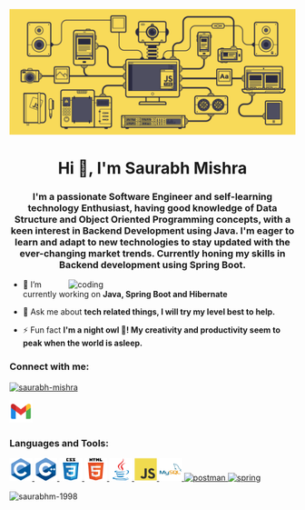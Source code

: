 ![logo](https://github.com/saurabhm-1998/saurabhm-1998/blob/master/e36ec678-7984-4cdd-8e4c-a3932772ff8e.gif)
<h1 align="center">Hi 👋, I'm Saurabh Mishra</h1>
<h3 align="center">I'm a passionate Software Engineer and self-learning technology Enthusiast, having good knowledge of Data Structure and Object Oriented Programming concepts, with a keen interest in Backend Development using Java. I'm eager to learn and adapt to new technologies to stay updated with the ever-changing market trends. Currently honing my skills in Backend development using Spring Boot.</h3>

<img align="right" alt="coding" width="400" src="https://media.tenor.com/NOYF3f82b_gAAAAC/programmer.gif">

- 🔭 I’m currently working on **Java, Spring Boot and Hibernate**

- 💬 Ask me about **tech related things, I will try my level best to help.**

- ⚡ Fun fact **I'm a night owl 🦉! My creativity and productivity seem to peak when the world is asleep.**

<h3 align="left">Connect with me:</h3>
<p align="left">
<a href="https://linkedin.com/in/saurabh-mishra" target="blank"><img align="center" src="https://raw.githubusercontent.com/rahuldkjain/github-profile-readme-generator/master/src/images/icons/Social/linked-in-alt.svg" alt="saurabh-mishra" height="30" width="40" /></a>
</p>

<a href="mailto:mishrasaurabhvns123@gmail.com">
  <img src="https://github.com/saurabhm-1998/saurabhm-1998/blob/master/icons8-gmail-48.png" alt="Gmail" width="40px">
</a>

<h3 align="left">Languages and Tools:</h3>
<p align="left"> <a href="https://www.cprogramming.com/" target="_blank" rel="noreferrer"> <img src="https://raw.githubusercontent.com/devicons/devicon/master/icons/c/c-original.svg" alt="c" width="40" height="40"/> </a> <a href="https://www.w3schools.com/cpp/" target="_blank" rel="noreferrer"> <img src="https://raw.githubusercontent.com/devicons/devicon/master/icons/cplusplus/cplusplus-original.svg" alt="cplusplus" width="40" height="40"/> </a> <a href="https://www.w3schools.com/css/" target="_blank" rel="noreferrer"> <img src="https://raw.githubusercontent.com/devicons/devicon/master/icons/css3/css3-original-wordmark.svg" alt="css3" width="40" height="40"/> </a> <a href="https://www.w3.org/html/" target="_blank" rel="noreferrer"> <img src="https://raw.githubusercontent.com/devicons/devicon/master/icons/html5/html5-original-wordmark.svg" alt="html5" width="40" height="40"/> </a> <a href="https://www.java.com" target="_blank" rel="noreferrer"> <img src="https://raw.githubusercontent.com/devicons/devicon/master/icons/java/java-original.svg" alt="java" width="40" height="40"/> </a> <a href="https://developer.mozilla.org/en-US/docs/Web/JavaScript" target="_blank" rel="noreferrer"> <img src="https://raw.githubusercontent.com/devicons/devicon/master/icons/javascript/javascript-original.svg" alt="javascript" width="40" height="40"/> </a> <a href="https://www.mysql.com/" target="_blank" rel="noreferrer"> <img src="https://raw.githubusercontent.com/devicons/devicon/master/icons/mysql/mysql-original-wordmark.svg" alt="mysql" width="40" height="40"/> </a> <a href="https://postman.com" target="_blank" rel="noreferrer"> <img src="https://www.vectorlogo.zone/logos/getpostman/getpostman-icon.svg" alt="postman" width="40" height="40"/> </a> <a href="https://spring.io/" target="_blank" rel="noreferrer"> <img src="https://www.vectorlogo.zone/logos/springio/springio-icon.svg" alt="spring" width="40" height="40"/> </a> </p>


<p><img align="center" src="https://github-readme-streak-stats.herokuapp.com/?user=saurabhm-1998&" alt="saurabhm-1998" /></p>
